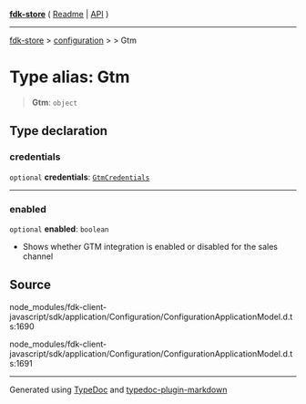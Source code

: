 [**fdk-store**](../../../README.md) ( [Readme](../../../README.md) \| [API](../../../API.md) )

---

[fdk-store](../../../API.md) > [configuration](../../README.md) > [<internal>](../README.md) > Gtm

# Type alias: Gtm

> **Gtm**: `object`

## Type declaration

### credentials

`optional` **credentials**: [`GtmCredentials`](type-alias.GtmCredentials.md)

---

### enabled

`optional` **enabled**: `boolean`

- Shows whether GTM integration is enabled or
  disabled for the sales channel

## Source

node_modules/fdk-client-javascript/sdk/application/Configuration/ConfigurationApplicationModel.d.ts:1690

node_modules/fdk-client-javascript/sdk/application/Configuration/ConfigurationApplicationModel.d.ts:1691

---

Generated using [TypeDoc](https://typedoc.org/) and [typedoc-plugin-markdown](https://www.npmjs.com/package/typedoc-plugin-markdown)
